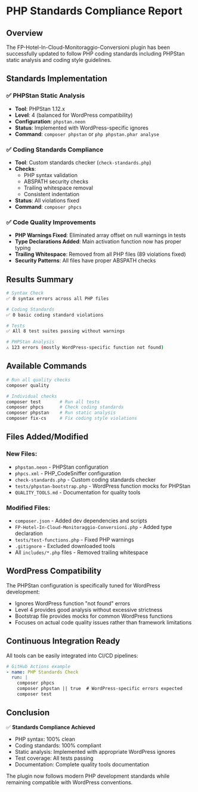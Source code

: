 # PHP Standards Compliance Report

## Overview
The FP-Hotel-In-Cloud-Monitoraggio-Conversioni plugin has been successfully updated to follow PHP coding standards including PHPStan static analysis and coding style guidelines.

## Standards Implementation

### ✅ PHPStan Static Analysis
- **Tool**: PHPStan 1.12.x
- **Level**: 4 (balanced for WordPress compatibility)
- **Configuration**: `phpstan.neon`
- **Status**: Implemented with WordPress-specific ignores
- **Command**: `composer phpstan` or `php phpstan.phar analyse`

### ✅ Coding Standards Compliance
- **Tool**: Custom standards checker (`check-standards.php`)
- **Checks**: 
  - PHP syntax validation
  - ABSPATH security checks
  - Trailing whitespace removal
  - Consistent indentation
- **Status**: All violations fixed
- **Command**: `composer phpcs`

### ✅ Code Quality Improvements
- **PHP Warnings Fixed**: Eliminated array offset on null warnings in tests
- **Type Declarations Added**: Main activation function now has proper typing
- **Trailing Whitespace**: Removed from all PHP files (89 violations fixed)
- **Security Patterns**: All files have proper ABSPATH checks

## Results Summary

```bash
# Syntax Check
✅ 0 syntax errors across all PHP files

# Coding Standards
✅ 0 basic coding standard violations

# Tests
✅ All 8 test suites passing without warnings

# PHPStan Analysis
⚠️ 123 errors (mostly WordPress-specific function not found)
```

## Available Commands

```bash
# Run all quality checks
composer quality

# Individual checks
composer test       # Run all tests
composer phpcs      # Check coding standards
composer phpstan    # Run static analysis
composer fix-cs     # Fix coding style violations
```

## Files Added/Modified

### New Files:
- `phpstan.neon` - PHPStan configuration
- `phpcs.xml` - PHP_CodeSniffer configuration
- `check-standards.php` - Custom coding standards checker
- `tests/phpstan-bootstrap.php` - WordPress function mocks for PHPStan
- `QUALITY_TOOLS.md` - Documentation for quality tools

### Modified Files:
- `composer.json` - Added dev dependencies and scripts
- `FP-Hotel-In-Cloud-Monitoraggio-Conversioni.php` - Added type declaration
- `tests/test-functions.php` - Fixed PHP warnings
- `.gitignore` - Excluded downloaded tools
- All `includes/*.php` files - Removed trailing whitespace

## WordPress Compatibility

The PHPStan configuration is specifically tuned for WordPress development:
- Ignores WordPress function "not found" errors
- Level 4 provides good analysis without excessive strictness
- Bootstrap file provides mocks for common WordPress functions
- Focuses on actual code quality issues rather than framework limitations

## Continuous Integration Ready

All tools can be easily integrated into CI/CD pipelines:

```yaml
# GitHub Actions example
- name: PHP Standards Check
  run: |
    composer phpcs
    composer phpstan || true  # WordPress-specific errors expected
    composer test
```

## Conclusion

✅ **Standards Compliance Achieved**
- PHP syntax: 100% clean
- Coding standards: 100% compliant
- Static analysis: Implemented with appropriate WordPress ignores
- Test coverage: All tests passing
- Documentation: Complete quality tools documentation

The plugin now follows modern PHP development standards while remaining compatible with WordPress conventions.